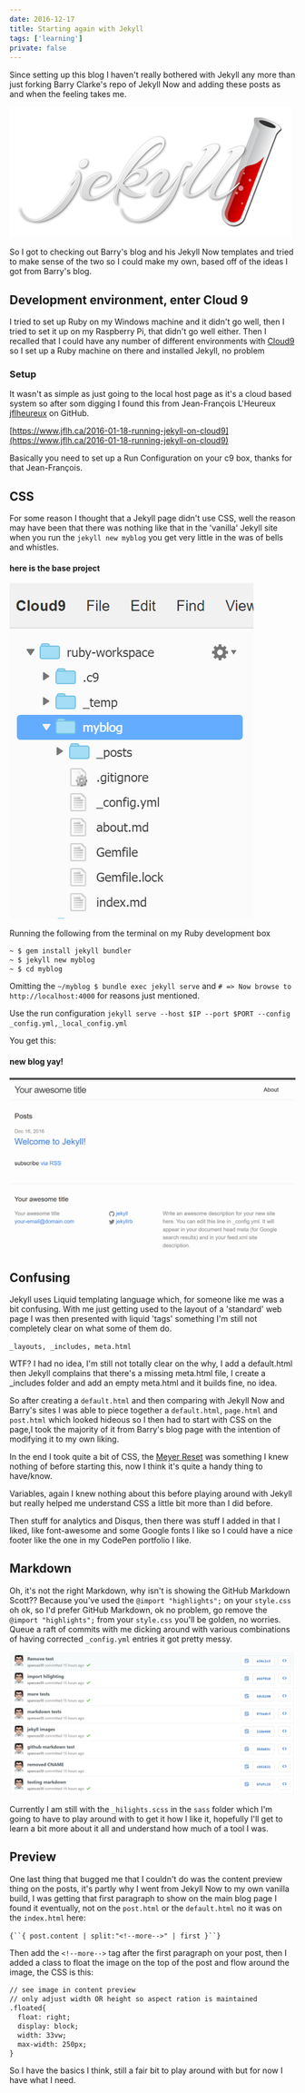 ```yaml
---
date: 2016-12-17
title: Starting again with Jekyll
tags: ['learning']
private: false
---
```


Since setting up this blog I haven't really bothered with Jekyll any
more than just forking Barry Clarke's repo of Jekyll Now and adding
these posts as and when the feeling takes me.

![jekyll logo](./jekyll-logo.png)

So I got to checking out Barry's blog and his Jekyll Now templates and
tried to make sense of the two so I could make my own, based off of
the ideas I got from Barry's blog.

## Development environment, enter Cloud 9

I tried to set up Ruby on my Windows machine and it didn't go well,
then I tried to set it up on my Raspberry Pi, that didn't go well
either. Then I recalled that I could have any number of different
environments with [Cloud9](https://c9.io/?redirect=0) so I set up a
Ruby machine on there and installed Jekyll, no problem

### Setup

It wasn't as simple as just going to the local host page as it's a
cloud based system so after som digging I found this from
Jean-François L'Heureux [jflheureux](https://github.com/jflheureux) on
GitHub.

[https://www.jflh.ca/2016-01-18-running-jekyll-on-cloud9](https://www.jflh.ca/2016-01-18-running-jekyll-on-cloud9)

Basically you need to set up a Run Configuration on your c9 box,
thanks for that Jean-François.

## CSS

For some reason I thought that a Jekyll page didn't use CSS, well the
reason may have been that there was nothing like that in the 'vanilla'
Jekyll site when you run the `jekyll new myblog` you get very little
in the was of bells and whistles.

#### here is the base project

![bas-project-layout](./base-jekyll-project.png)

Running the following from the terminal on my Ruby development box

```
~ $ gem install jekyll bundler
~ $ jekyll new myblog
~ $ cd myblog
```

Omitting the `~/myblog $ bundle exec jekyll serve` and
`# => Now browse to http://localhost:4000` for reasons just mentioned.

Use the run configuration
`jekyll serve --host $IP --port $PORT --config _config.yml,_local_config.yml`

You get this:

#### new blog yay!

![base-jekyll-site](./base-jekyll-site.png)

## Confusing

Jekyll uses Liquid templating language which, for someone like me was
a bit confusing. With me just getting used to the layout of a
'standard' web page I was then presented with liquid 'tags' something
I'm still not completely clear on what some of them do.

`_layouts, _includes, meta.html`

WTF? I had no idea, I'm still not totally clear on the why, I add a
default.html then Jekyll complains that there's a missing meta.html
file, I create a \_includes folder and add an empty meta.html and it
builds fine, no idea.

So after creating a `default.html` and then comparing with Jekyll Now
and Barry's sites I was able to piece together a `default.html`,
`page.html` and `post.html` which looked hideous so I then had to
start with CSS on the page,I took the majority of it from Barry's blog
page with the intention of modifying it to my own liking.

In the end I took quite a bit of CSS, the
[Meyer Reset](http://meyerweb.com/eric/tools/css/reset/) was something
I knew nothing of before starting this, now I think it's quite a handy
thing to have/know.

Variables, again I knew nothing about this before playing around with
Jekyll but really helped me understand CSS a little bit more than I
did before.

Then stuff for analytics and Disqus, then there was stuff I added in
that I liked, like font-awesome and some Google fonts I like so I
could have a nice footer like the one in my CodePen portfolio I like.

## Markdown

Oh, it's not the right Markdown, why isn't is showing the GitHub
Markdown Scott?? Because you've used the `@import "highlights";` on
your `style.css` oh ok, so I'd prefer GitHub Markdown, ok no problem,
go remove the `@import "highlights";` from your `style.css` you'll be
golden, no worries. Queue a raft of commits with me dicking around
with various combinations of having corrected `_config.yml` entries it
got pretty messy.

![dem-commits](./dem-commits.png)

Currently I am still with the `_hilights.scss` in the `sass` folder
which I'm going to have to play around with to get it how I like it,
hopefully I'll get to learn a bit more about it all and understand how
much of a tool I was.

## Preview

One last thing that bugged me that I couldn't do was the content
preview thing on the posts, it's partly why I went from Jekyll Now to
my own vanilla build, I was getting that first paragraph to show on
the main blog page I found it eventually, not on the `post.html` or
the `default.html` no it was on the `index.html` here:

` {``{ post.content | split:"<!--more-->" | first }``} `

Then add the `<!--more-->` tag after the first paragraph on your post,
then I added a class to float the image on the top of the post and
flow around the image, the CSS is this:

```
// see image in content preview
// only adjust width OR height so aspect ration is maintained
.floated{
  float: right;
  display: block;
  width: 33vw;
  max-width: 250px;
}
```

So I have the basics I think, still a fair bit to play around with but
for now I have what I need.
